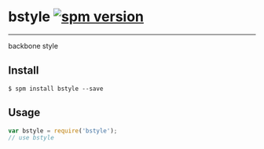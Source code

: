 # bstyle [![spm version](http://spmjs.io/badge/bstyle)](http://spmjs.io/package/bstyle)

---

backbone style

## Install

```
$ spm install bstyle --save
```

## Usage

```js
var bstyle = require('bstyle');
// use bstyle
```
